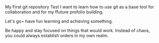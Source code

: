 My First git repository Test
I want to learn how to use git as a base tool for collaboration and for my ffuture profolio building. 

Let's go~ have fun learning and achieving something. 

Be happy and stay focused on things that would work. Instead of chaos, you could always establish orders in my own realm.

